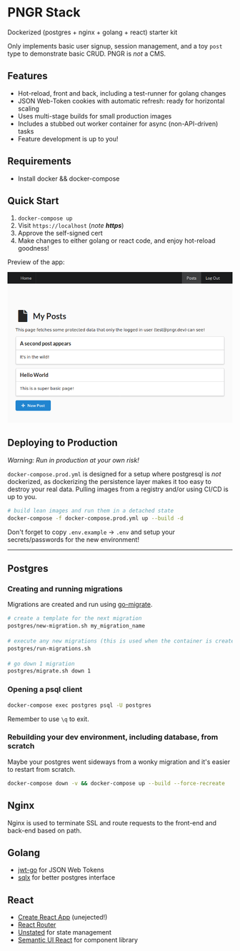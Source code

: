 # PNGR Stack
Dockerized (postgres + nginx + golang + react) starter kit

Only implements basic user signup, session management, and a toy `post` type to demonstrate basic CRUD. PNGR is _not_ a CMS.

## Features
- Hot-reload, front and back, including a test-runner for golang changes
- JSON Web-Token cookies with automatic refresh: ready for horizontal scaling
- Uses multi-stage builds for small production images
- Includes a stubbed out worker container for async (non-API-driven) tasks
- Feature development is up to you!

## Requirements
- Install docker && docker-compose

## Quick Start
1) `docker-compose up`
2) Visit `https://localhost` (*note **https***)
3) Approve the self-signed cert
4) Make changes to either golang or react code, and enjoy hot-reload goodness!

Preview of the app:

![Screenshot of the app](docs/demo.png?raw=true "Screenshot")


## Deploying to Production
*Warning: Run in production at your own risk!*

`docker-compose.prod.yml` is designed for a setup where postgresql is _not_ dockerized, as dockerizing the persistence layer makes it too easy to destroy your real data. Pulling images from a registry and/or using CI/CD is up to you.

```bash
# build lean images and run them in a detached state
docker-compose -f docker-compose.prod.yml up --build -d
```

Don't forget to copy `.env.example` -> `.env` and setup your secrets/passwords for the new environment!

--- 

## Postgres

### Creating and running migrations
Migrations are created and run using [go-migrate](https://github.com/golang-migrate/migrate).

```bash
# create a template for the next migration
postgres/new-migration.sh my_migration_name

# execute any new migrations (this is used when the container is created)
postgres/run-migrations.sh

# go down 1 migration
postgres/migrate.sh down 1
```

### Opening a psql client
```bash
docker-compose exec postgres psql -U postgres
```
Remember to use `\q` to exit.

### Rebuilding your dev environment, including database, from scratch
Maybe your postgres went sideways from a wonky migration and it's easier to restart from scratch.
```bash
docker-compose down -v && docker-compose up --build --force-recreate
```

## Nginx
Nginx is used to terminate SSL and route requests to the front-end and back-end based on path.

## Golang
- [jwt-go](https://github.com/dgrijalva/jwt-go) for JSON Web Tokens
- [sqlx](https://github.com/jmoiron/sqlx) for better postgres interface

## React
- [Create React App](https://github.com/facebookincubator/create-react-app) (unejected!)
- [React Router](https://github.com/ReactTraining/react-router)
- [Unstated](https://github.com/jamiebuilds/unstated) for state management
- [Semantic UI React](https://react.semantic-ui.com/) for component library
